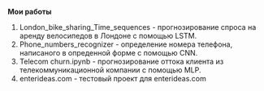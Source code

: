 **Мои работы**
1)  London_bike_sharing_Time_sequences - прогнозирование спроса на аренду велосипедов в Лондоне с помощью LSTM.
2)  Phone_numbers_recognizer - определение номера телефона, написаного в опреденной форме с помощью CNN.
3)  Telecom churn.ipynb - прогнозирование оттока клиента из телекоммуникационной компании с помощью MLP.
4)  enterideas.com - тестовый проект для enterideas.com

